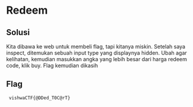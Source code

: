 # Redeem
## Solusi
Kita dibawa ke web untuk membeli flag, tapi kitanya miskin. Setelah saya inspect, ditemukan sebuah input type yang displaynya hidden. Ubah agar kelihatan, kemudian masukkan angka yang lebih besar dari harga redeem code, klik buy. Flag kemudian dikasih

## Flag
``` vishwaCTF{@DDed_T0C@rT}```
